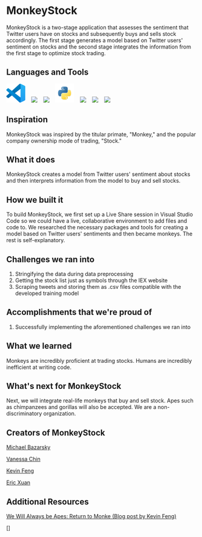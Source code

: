 # MonkeyStock
MonkeyStock is a two-stage application that assesses the sentiment that Twitter users have on stocks and subsequently buys and sells stock accordingly. The first stage generates a model based on Twitter users' sentiment on stocks and the second stage integrates the information from the first stage to optimize stock trading.

## Languages and Tools
<div>
    <img width=50px src="https://raw.githubusercontent.com/github/explore/80688e429a7d4ef2fca1e82350fe8e3517d3494d/topics/visual-studio-code/visual-studio-code.png">&nbsp;&nbsp;&nbsp;
    <img width=50px src="https://ms-vsliveshare.gallerycdn.vsassets.io/extensions/ms-vsliveshare/vsliveshare-pack/0.4.0/1591125099437/Microsoft.VisualStudio.Services.Icons.Default">&nbsp;&nbsp;&nbsp;
    <img width=50px src="https://upload.wikimedia.org/wikipedia/commons/thumb/3/38/Jupyter_logo.svg/1200px-Jupyter_logo.svg.png">&nbsp;&nbsp;&nbsp;
    <img width=50px src="https://raw.githubusercontent.com/github/explore/80688e429a7d4ef2fca1e82350fe8e3517d3494d/topics/python/python.png">&nbsp;&nbsp;&nbsp;
    <img width=50px src="https://cdn.freebiesupply.com/logos/large/2x/vim-logo-png-transparent.png">&nbsp;&nbsp;&nbsp;
    <img width=50px src="https://upload.wikimedia.org/wikipedia/commons/thumb/5/5f/Windows_logo_-_2012.svg/2048px-Windows_logo_-_2012.svg.png">&nbsp;&nbsp;&nbsp;
    <img width=50px src="https://upload.wikimedia.org/wikipedia/commons/a/ab/Apple-logo.png">&nbsp;&nbsp;&nbsp;
</div>

## Inspiration
MonkeyStock was inspired by the titular primate, "Monkey," and the popular company ownership mode of trading, "Stock."

## What it does
MonkeyStock creates a model from Twitter users' sentiment about stocks and then interprets information from the model to buy and sell stocks.

## How we built it
To build MonkeyStock, we first set up a Live Share session in Visual Studio Code so we could have a live, collaborative environment to add files and code to. We researched the necessary packages and tools for creating a model based on Twitter users' sentiments and then became monkeys. The rest is self-explanatory.

## Challenges we ran into
1. Stringifying the data during data preprocessing
2. Getting the stock list just as symbols through the IEX website
3. Scraping tweets and storing them as .csv files compatible with the developed training model

## Accomplishments that we're proud of
1. Successfully implementing the aforementioned challenges we ran into

## What we learned
Monkeys are incredibly proficient at trading stocks. Humans are incredibly inefficient at writing code.

## What's next for MonkeyStock
Next, we will integrate real-life monkeys that buy and sell stock. Apes such as chimpanzees and gorillas will also be accepted. We are a non-discriminatory organization.

## Creators of MonkeyStock
[Michael Bazarsky](https://github.com/mike-bazarsky)

[Vanessa Chin](https://github.com/VChin529)

[Kevin Feng](https://github.com/kevinfengcs88)

[Eric Xuan](https://github.com/EricXuan02)

## Additional Resources
[We Will Always be Apes: Return to Monke (Blog post by Kevin Feng)](https://kevinfeng-cs88.medium.com/we-will-always-be-apes-return-to-monke-38f4848961f3)

[]